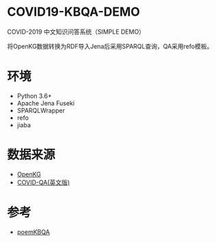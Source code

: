 # COVID19-KBQA-DEMO

COVID-2019 中文知识问答系统（SIMPLE DEMO）

将OpenKG数据转换为RDF导入Jena后采用SPARQL查询，QA采用refo模板。

# 环境
- Python 3.6+
- Apache Jena Fuseki
- SPARQLWrapper
- refo
- jiaba

# 数据来源
- [OpenKG](http://openkg.cn/)
- [COVID-QA(英文版)](https://github.com/deepset-ai/COVID-QA)

# 参考
- [poemKBQA](https://github.com/keyue123/poemKBQA)
